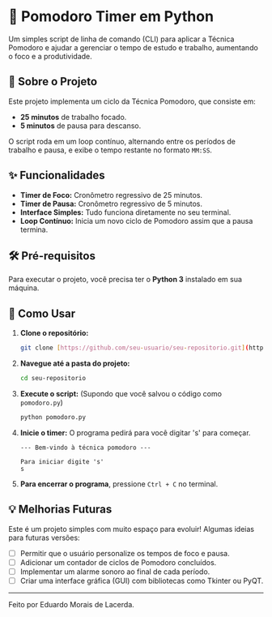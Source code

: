 # 🍅 Pomodoro Timer em Python

Um simples script de linha de comando (CLI) para aplicar a Técnica Pomodoro e ajudar a gerenciar o tempo de estudo e trabalho, aumentando o foco e a produtividade.

## 📖 Sobre o Projeto

Este projeto implementa um ciclo da Técnica Pomodoro, que consiste em:
- **25 minutos** de trabalho focado.
- **5 minutos** de pausa para descanso.

O script roda em um loop contínuo, alternando entre os períodos de trabalho e pausa, e exibe o tempo restante no formato `MM:SS`.

## ✨ Funcionalidades

- **Timer de Foco:** Cronômetro regressivo de 25 minutos.
- **Timer de Pausa:** Cronômetro regressivo de 5 minutos.
- **Interface Simples:** Tudo funciona diretamente no seu terminal.
- **Loop Contínuo:** Inicia um novo ciclo de Pomodoro assim que a pausa termina.

## 🛠️ Pré-requisitos

Para executar o projeto, você precisa ter o **Python 3** instalado em sua máquina.

## 🚀 Como Usar

1. **Clone o repositório:**
   ```bash
   git clone [https://github.com/seu-usuario/seu-repositorio.git](https://github.com/seu-usuario/seu-repositorio.git)
   ```

2. **Navegue até a pasta do projeto:**
   ```bash
   cd seu-repositorio
   ```

3. **Execute o script:**
   (Supondo que você salvou o código como `pomodoro.py`)
   ```bash
   python pomodoro.py
   ```

4. **Inicie o timer:**
   O programa pedirá para você digitar 's' para começar.
   ```
   --- Bem-vindo à técnica pomodoro ---

   Para iniciar digite 's'
   s
   ```

5. **Para encerrar o programa**, pressione `Ctrl + C` no terminal.

## 💡 Melhorias Futuras

Este é um projeto simples com muito espaço para evoluir! Algumas ideias para futuras versões:
- [ ] Permitir que o usuário personalize os tempos de foco e pausa.
- [ ] Adicionar um contador de ciclos de Pomodoro concluídos.
- [ ] Implementar um alarme sonoro ao final de cada período.
- [ ] Criar uma interface gráfica (GUI) com bibliotecas como Tkinter ou PyQT.

---
Feito por Eduardo Morais de Lacerda.